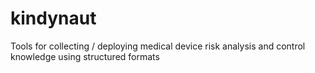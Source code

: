 # kindynaut
Tools for collecting / deploying medical device risk analysis and control knowledge using structured formats
